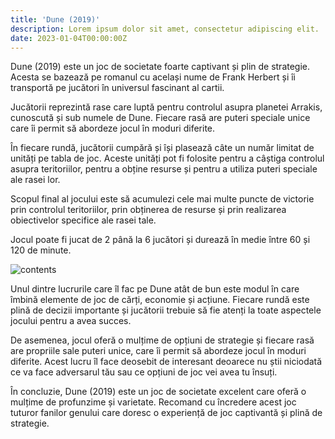 ```yaml
---
title: 'Dune (2019)'
description: Lorem ipsum dolor sit amet, consectetur adipiscing elit.
date: 2023-01-04T00:00:00Z
---
```


Dune (2019) este un joc de societate foarte captivant și plin de strategie. Acesta se bazează pe romanul cu același nume de Frank Herbert și îi transportă pe jucători în universul fascinant al cartii.

Jucătorii reprezintă rase care luptă pentru controlul asupra planetei Arrakis, cunoscută și sub numele de Dune. Fiecare rasă are puteri speciale unice care îi permit să abordeze jocul în moduri diferite.

În fiecare rundă, jucătorii cumpără și își plasează câte un număr limitat de unități pe tabla de joc. Aceste unități pot fi folosite pentru a câștiga controlul asupra teritoriilor, pentru a obține resurse și pentru a utiliza puteri speciale ale rasei lor.

Scopul final al jocului este să acumulezi cele mai multe puncte de victorie prin controlul teritoriilor, prin obținerea de resurse și prin realizarea obiectivelor specifice ale rasei tale.

Jocul poate fi jucat de 2 până la 6 jucători și durează în medie între 60 și 120 de minute.

![contents](/assets/images/posts/dune.png)

Unul dintre lucrurile care îl fac pe Dune atât de bun este modul în care îmbină elemente de joc de cărți, economie și acțiune. Fiecare rundă este plină de decizii importante și jucătorii trebuie să fie atenți la toate aspectele jocului pentru a avea succes.

De asemenea, jocul oferă o mulțime de opțiuni de strategie și fiecare rasă are propriile sale puteri unice, care îi permit să abordeze jocul în moduri diferite. Acest lucru îl face deosebit de interesant deoarece nu știi niciodată ce va face adversarul tău sau ce opțiuni de joc vei avea tu însuți.

În concluzie, Dune (2019) este un joc de societate excelent care oferă o mulțime de profunzime și varietate. Recomand cu încredere acest joc tuturor fanilor genului care doresc o experiență de joc captivantă și plină de strategie.